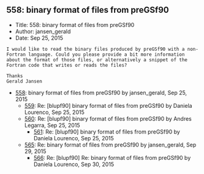 ## 558: binary format of files from preGSf90

- Title: 558: binary format of files from preGSf90
- Author: jansen_gerald
- Date: Sep 25, 2015

```
I would like to read the binary files produced by preGSf90 with a non-Fortran language. Could you please provide a bit more information about the format of those files, or alternatively a snippet of the Fortran code that writes or reads the files? 

Thanks
Gerald Jansen
```

- [558](0558.md): binary format of files from preGSf90 by jansen_gerald, Sep 25, 2015
    - [559](0559.md): Re: [blupf90] binary format of files from preGSf90 by Daniela Lourenco, Sep 25, 2015
    - [560](0560.md): Re: [blupf90] binary format of files from preGSf90 by Andres Legarra, Sep 25, 2015
        - [561](0561.md): Re: [blupf90] binary format of files from preGSf90 by Daniela Lourenco, Sep 25, 2015
    - [565](0565.md): Re: binary format of files from preGSf90 by jansen_gerald, Sep 29, 2015
        - [566](0566.md): Re: [blupf90] Re: binary format of files from preGSf90 by Daniela Lourenco, Sep 30, 2015
